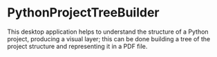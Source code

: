 # PythonProjectTreeBuilder

This desktop application helps to understand the structure of a Python project, producing a visual layer; 
this can be done building a tree of the project structure and representing it in a PDF file. 
